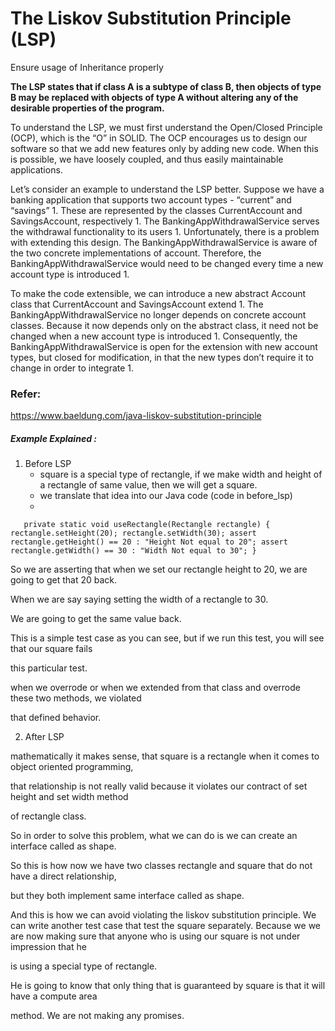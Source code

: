 # The Liskov Substitution Principle (LSP)

Ensure usage of Inheritance properly 

**The LSP states that if class A is a subtype of class B,
then objects of type B may be replaced with objects of type A without altering any of the desirable properties of the program.**

To understand the LSP, we must first understand the Open/Closed Principle (OCP), which is the “O” in SOLID. 
The OCP encourages us to design our software so that we add new features only by adding new code. 
When this is possible, we have loosely coupled, and thus easily maintainable applications.

Let’s consider an example to understand the LSP better. Suppose we have a banking application that supports two account types - “current” and “savings” 1. These are represented by the classes CurrentAccount and SavingsAccount, respectively 1. The BankingAppWithdrawalService serves the withdrawal functionality to its users 1. Unfortunately, there is a problem with extending this design. The BankingAppWithdrawalService is aware of the two concrete implementations of account. Therefore, the BankingAppWithdrawalService would need to be changed every time a new account type is introduced 1.

To make the code extensible, we can introduce a new abstract Account class that CurrentAccount and SavingsAccount extend 1. The BankingAppWithdrawalService no longer depends on concrete account classes. Because it now depends only on the abstract class, it need not be changed when a new account type is introduced 1. Consequently, the BankingAppWithdrawalService is open for the extension with new account types, but closed for modification, in that the new types don’t require it to change in order to integrate 1.

### Refer:
https://www.baeldung.com/java-liskov-substitution-principle


##### Example Explained :
1. Before LSP
   - square is a special type of rectangle,  if we make width and height of a rectangle of same value, then we will get a square.  
   - we translate that idea into our Java code (code in before_lsp)
   - 

`   private static void useRectangle(Rectangle rectangle) {
   rectangle.setHeight(20);
   rectangle.setWidth(30);
   assert rectangle.getHeight() == 20 : "Height Not equal to 20";
   assert rectangle.getWidth() == 30 : "Width Not equal to 30";
   }`

So we are asserting that when we set our rectangle height to 20, we are going to get that 20 back.

When we are say saying setting the width of a rectangle to 30.

We are going to get the same value back.

This is a simple test case as you can see, but if we run this test, you will see that our square fails

this particular test.


when we overrode or when we extended from that class and overrode these two methods, we violated

that defined behavior.


2. After LSP

mathematically it makes sense, that square is a rectangle when it comes to object oriented programming,

that relationship is not really valid because it violates our contract of set height and set width method

of rectangle class.

So in order to solve this problem, what we can do is we can create an interface called as shape.


So this is how now we have two classes rectangle and square that do not have a direct relationship,

but they both implement same interface called as shape.

And this is how we can avoid violating the liskov substitution principle.
We can write another test case that test the square separately.
Because we we are now making sure that anyone who is using our square is not under impression that he

is using a special type of rectangle.

He is going to know that only thing that is guaranteed by square is that it will have a compute area

method.
We are not making any promises.